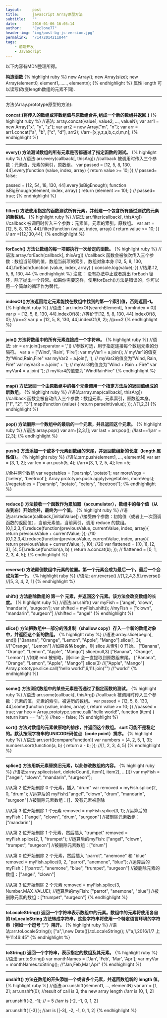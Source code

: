 ```yaml
---
layout:     post
title:      javascript Array原型方法
subtitle:   ""
date:       2016-01-06 16:05:14
author:     "Cyclone77"
header-img: "img/post-bg-js-version.jpg"
permalink:  "/1472014211844"
tags:
    - 前端开发
    - JavaScript
---
```

以下内容有MDN整理所得。

**构造函数**
{% highlight ruby %}
new Array();
new Array(size);
new Array(element0, element1,……, elementn);
{% endhighlight %}
属性
    length 可以读写(改变length数组的元素不同).

----

方法(Array.prototype原型的方法):

**concat:(将传入的数组或非数组值与原数组合并,组成一个新的数组并返回.)**
{% highlight ruby %}
//语法: array.concat(value1, value2, ..., valueN);
var arr1 = new Array("x", "y", "z");
var arr2 = new Array("m", "n");
var arr = arr1.concat("a", "b", ["c", "d"], arr2);
//arr=[x,y,z,a,b,c,d,m,n];
{% endhighlight %}

---

**every() 方法测试数组的所有元素是否都通过了指定函数的测试。**
{% highlight ruby %}
//语法:arr.every(callback[, thisArg])
//callback 被调用时传入三个参数：元素值，元素的索引，原数组。
var passed = [12, 5, 8, 130, 44].every(function (value, index, array) {
        return value >= 10;
    })
// passed= false;

passed = [12, 54, 18, 130, 44].every(isBigEnough);
function isBigEnough(element, index, array) {
  return (element >= 10);
}
// passed= true;
{% endhighlight %}

---

**filter() 方法使用指定的函数测试所有元素，并创建一个包含所有通过测试的元素的新数组。**
{% highlight ruby %}
//语法:arr.filter(callback[, thisArg])
//callback 被调用时传入三个参数：元素值，元素的索引，原数组。
var arr = [12, 5, 8, 130, 44].filter(function (value, index, array) {
        return value >= 10;
})
// arr =[12,130,44];
{% endhighlight %}

---

**forEach() 方法让数组的每一项都执行一次给定的函数。**
{% highlight ruby %}
//语法:array.forEach(callback[, thisArg])
//callback 函数会被依次传入三个参数：数组当前项的值，数组当前项的索引，数组对象本身
[12, 5, 8, 130, 44].forEach(function (value, index, array) {
        console.log(value);
})
//结果:12, 5, 8, 130, 44
{% endhighlight %}
注意： 没有办法中止或者跳出 forEach 循环，除了抛出一个异常。如果你需要这样，使用forEach()方法是错误的，你可以用一个简单的循环作为替代。

---

**indexOf()方法返回给定元素能找在数组中找到的第一个索引值，否则返回-1。**
{% highlight ruby %}
//语法：arr.indexOf(searchElement[, fromIndex = 0])
var p = [12, 5, 8, 130, 44].indexOf(8);
//等价于[12, 5, 8, 130, 44].indexOf(8, 0);
//p==2
var p = [12, 5, 8, 130, 44].indexOf(8, 2);
//p==2
{% endhighlight %}

---

**join() 方法将数组中的所有元素连接成一个字符串。**
{% highlight ruby %}
//语法: str = arr.join([separator = ','])
//参数可选，用于指定连接每个数组元素的分隔符。
var a = ['Wind', 'Rain', 'Fire'];
var myVar1 = a.join();      // myVar1的值变为"Wind,Rain,Fire"
var myVar2 = a.join(', ');  // myVar2的值变为"Wind, Rain, Fire"
var myVar3 = a.join(' + '); // myVar3的值变为"Wind + Rain + Fire"
var myVar4 = a.join('');    // myVar4的值变为"WindRainFire"
{% endhighlight %}

---

**map() 方法返回一个由原数组中的每个元素调用一个指定方法后的返回值组成的新数组。**
{% highlight ruby %}
//语法:array.map(callback[, thisArg])
//callback 函数会被自动传入三个参数：数组元素，元素索引，原数组本身。
["1", "2", "3"].map(function (value) {
        return parseInt(value);
});
//[1,2,3]
{% endhighlight %}

---

**pop() 方法删除一个数组中的最后的一个元素，并且返回这个元素。**
{% highlight ruby %}
//语法:array.pop()
var arr=[2,3,1];
var last = arr.pop();
//last==1;arr =[2,3];
{% endhighlight %}

---

**push() 方法添加一个或多个元素到数组的末尾，并返回数组新的长度（length 属性值）。**
{% highlight ruby %}
//语法:arr.push(element1, ..., elementN)
var arr = [3, 1, 2];
var len = arr.push(5, 4);
//arr=[3, 1, 2, 5, 4]; len =5;

//合并两个数组
var vegetables = ['parsnip', 'potato'];
var moreVegs = ['celery', 'beetroot'];
Array.prototype.push.apply(vegetables, moreVegs);
//vegetables = ["parsnip", "potato", "celery", "beetroot"];
{% endhighlight %}

---

**reduce() 方法接收一个函数作为累加器（accumulator），数组中的每个值（从左到右）开始合并，最终为一个值。**
{% highlight ruby %}
//语法:arr.reduce(callback,[initialValue])
//接受四个参数：初始值（或者上一次回调函数的返回值），当前元素值，当前索引，调用 reduce 的数组。
[0,1,2,3,4].reduce(function(previousValue, currentValue, index, array){
  return previousValue + currentValue;
});
//10
[0,1,2,3,4].reduce(function(previousValue, currentValue, index, array){
  return previousValue + currentValue;
}, 10);
//20
var flattened = [[0, 1], [2, 3], [4, 5]].reduce(function(a, b) {
    return a.concat(b);
});
// flattened = [0, 1, 2, 3, 4, 5];
{% endhighlight %}

---

**reverse() 方法颠倒数组中元素的位置。第一个元素会成为最后一个，最后一个会成为第一个。**
{% highlight ruby %}
//语法: arr.reverse()
//[1,2,4,3,5].reverse()
//[5, 3, 4, 2, 1]
{% endhighlight %}

---

**shift() 方法删除数组的 第一个 元素，并返回这个元素。该方法会改变数组的长度。**
{% highlight ruby %}
//语法:arr.shift()
var myFish = ['angel', 'clown', 'mandarin', 'surgeon'];
var shifted = myFish.shift(); 
//myFish = ["clown", "mandarin", "surgeon"]
//shifted = "angel"
{% endhighlight %}

---

**slice() 方法把数组中一部分的浅复制（shallow copy）存入一个新的数组对象中，并返回这个新的数组。**
{% highlight ruby %}
//语法:array.slice(begin[, end])
 ["Banana", "Orange", "Lemon", "Apple", "Mango"].slice(1, 3);
//["Orange", "Lemon"]
//如果省略 begin，则 slice 从索引 0 开始。
["Banana", "Orange", "Lemon", "Apple", "Mango"].slice(null,3)
["Banana", "Orange", "Lemon"]
//如果 end 被省略，则slice 会一直提取到原数组末尾。
["Banana", "Orange", "Lemon", "Apple", "Mango"].slice(3)
//["Apple", "Mango"]
Array.prototype.slice.call("hello world",6,11).join("")
//"world"
{% endhighlight %}

---

**some() 方法测试数组中的某些元素是否通过了指定函数的测试。**
{% highlight ruby %}
//语法:arr.some(callback[, thisArg])
//callback 被调用时传入三个参数：元素的值，元素的索引，被遍历的数组。
var passed = [12, 5, 8, 130, 44].some(function (value, index, array) {
        return value >= 10;
})
//passed = true;
var heo = Array.prototype.some.call("hello world!", function (item) {
        return item == "a";
})
//heo = false;
{% endhighlight %}

**sort() 方法对数组的元素做原地的排序，并返回这个数组。 sort 可能不是稳定的。默认按照字符串的UNICODE码位点（code point）排序。**
{% highlight ruby %}
//语法:arr.sort([compareFunction])
var numbers = [4, 2, 5, 1, 3];
numbers.sort(function(a, b) {
  return a - b;
});
//[1, 2, 3, 4, 5]
{% endhighlight %}

---

**splice() 方法用新元素替换旧元素，以此修改数组的内容。**
{% highlight ruby %}
//语法:array.splice(start, deleteCount[, item1[, item2[, ...]]])
var myFish = ["angel", "clown", "mandarin", "surgeon"];

//从第 2 位开始删除 0 个元素，插入 "drum"
var removed = myFish.splice(2, 0, "drum");
//运算后的 myFish:["angel", "clown", "drum", "mandarin", "surgeon"]
//被删除元素数组：[]，没有元素被删除

//从第 3 位开始删除 1 个元素
removed = myFish.splice(3, 1);
//运算后的myFish：["angel", "clown", "drum", "surgeon"]
//被删除元素数组：["mandarin"]

//从第 2 位开始删除 1 个元素，然后插入 "trumpet"
removed = myFish.splice(2, 1, "trumpet");
//运算后的myFish: ["angel", "clown", "trumpet", "surgeon"]
//被删除元素数组：["drum"]

//从第 0 位开始删除 2 个元素，然后插入 "parrot", "anemone" 和 "blue"
removed = myFish.splice(0, 2, "parrot", "anemone", "blue");
//运算后的myFish：["parrot", "anemone", "blue", "trumpet", "surgeon"]
//被删除元素的数组：["angel", "clown"]

//从第 3 位开始删除 2 个元素
removed = myFish.splice(3, Number.MAX_VALUE);
//运算后的myFish: ["parrot", "anemone", "blue"]
//被删除元素的数组：["trumpet", "surgeon"]
{% endhighlight %}

---

**toLocaleString() 返回一个字符串表示数组中的元素。数组中的元素将使用各自的 toLocaleString 方法转成字符串，这些字符串将使用一个特定语言环境的字符串（例如一个逗号 ","）隔开。**
{% highlight ruby %}
//语法:arr.toLocaleString();
["a",1,new Date()].toLocaleString();
//"a,1,2016/1/7 上午11:46:45"
{% endhighlight %}

---

**toString() 返回一个字符串，表示指定的数组及其元素。**
{% highlight ruby %}
//语法:arr.toString()
var monthNames = ['Jan', 'Feb', 'Mar', 'Apr'];
var myVar = monthNames.toString();
//"Jan,Feb,Mar,Apr"
{% endhighlight %}

---

**unshift() 方法在数组的开头添加一个或者多个元素，并返回数组新的 length 值。**
{% highlight ruby %}
//语法:arr.unshift(element1, ..., elementN)
var arr = [1, 2];
arr.unshift(0); //result of call is 3, the new array length
//arr is [0, 1, 2]

arr.unshift(-2, -1); // = 5
//arr is [-2, -1, 0, 1, 2]

arr.unshift( [-3] );
//arr is [[-3], -2, -1, 0, 1, 2]
{% endhighlight %}